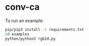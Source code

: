 # conv-ca

To run an example:

```bash
pip/pip3 install -r requirements.txt
cd examples
python/python3 rgb2d.py
```